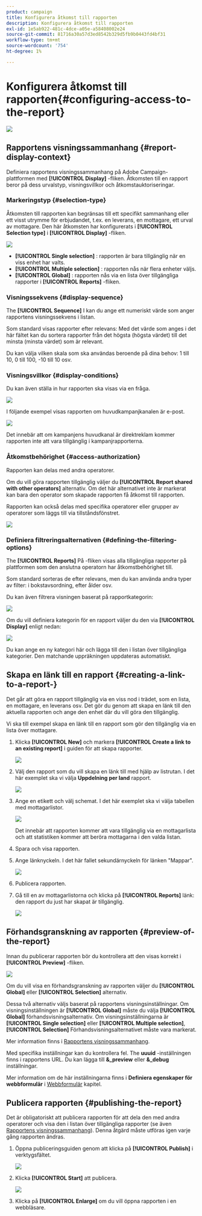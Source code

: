 ```yaml
---
product: campaign
title: Konfigurera åtkomst till rapporten
description: Konfigurera åtkomst till rapporten
exl-id: 1e5ab922-481c-4dce-a05e-a58408002e24
source-git-commit: 81716a30a57d3ed8542b329d5fb9b0443fd4bf31
workflow-type: tm+mt
source-wordcount: '754'
ht-degree: 1%

---
```


# Konfigurera åtkomst till rapporten{#configuring-access-to-the-report}

![](../../assets/common.svg)

## Rapportens visningssammanhang {#report-display-context}

Definiera rapportens visningssammanhang på Adobe Campaign-plattformen med **[!UICONTROL Display]** -fliken. Åtkomsten till en rapport beror på dess urvalstyp, visningsvillkor och åtkomstauktoriseringar.

### Markeringstyp {#selection-type}

Åtkomsten till rapporten kan begränsas till ett specifikt sammanhang eller ett visst utrymme för erbjudandet, t.ex. en leverans, en mottagare, ett urval av mottagare. Den här åtkomsten har konfigurerats i **[!UICONTROL Selection type]** i **[!UICONTROL Display]** -fliken.

![](assets/s_ncs_advuser_report_visibility_4.png)

* **[!UICONTROL Single selection]** : rapporten är bara tillgänglig när en viss enhet har valts.
* **[!UICONTROL Multiple selection]** : rapporten nås när flera enheter väljs.
* **[!UICONTROL Global]** : rapporten nås via en lista över tillgängliga rapporter i **[!UICONTROL Reports]** -fliken.

### Visningssekvens {#display-sequence}

The **[!UICONTROL Sequence]** I kan du ange ett numeriskt värde som anger rapportens visningssekvens i listan.

Som standard visas rapporter efter relevans: Med det värde som anges i det här fältet kan du sortera rapporter från det högsta (högsta värdet) till det minsta (minsta värdet) som är relevant.

Du kan välja vilken skala som ska användas beroende på dina behov: 1 till 10, 0 till 100, -10 till 10 osv.

### Visningsvillkor {#display-conditions}

Du kan även ställa in hur rapporten ska visas via en fråga.

![](assets/s_ncs_advuser_report_visibility_5.png)

I följande exempel visas rapporten om huvudkampanjkanalen är e-post.

![](assets/s_ncs_advuser_report_visibility_6.png)

Det innebär att om kampanjens huvudkanal är direktreklam kommer rapporten inte att vara tillgänglig i kampanjrapporterna.

### Åtkomstbehörighet {#access-authorization}

Rapporten kan delas med andra operatorer.

Om du vill göra rapporten tillgänglig väljer du **[!UICONTROL Report shared with other operators]** alternativ. Om det här alternativet inte är markerat kan bara den operator som skapade rapporten få åtkomst till rapporten.

Rapporten kan också delas med specifika operatorer eller grupper av operatorer som läggs till via tillståndsfönstret.

![](assets/s_ncs_advuser_report_visibility_8.png)

### Definiera filtreringsalternativen {#defining-the-filtering-options}

The **[!UICONTROL Reports]** På -fliken visas alla tillgängliga rapporter på plattformen som den anslutna operatorn har åtkomstbehörighet till.

Som standard sorteras de efter relevans, men du kan använda andra typer av filter: i bokstavsordning, efter ålder osv.

Du kan även filtrera visningen baserat på rapportkategorin:

![](assets/report_ovv_select_type.png)

Om du vill definiera kategorin för en rapport väljer du den via **[!UICONTROL Display]** enligt nedan:

![](assets/report_select_category.png)

Du kan ange en ny kategori här och lägga till den i listan över tillgängliga kategorier. Den matchande uppräkningen uppdateras automatiskt.

## Skapa en länk till en rapport {#creating-a-link-to-a-report-}

Det går att göra en rapport tillgänglig via en viss nod i trädet, som en lista, en mottagare, en leverans osv. Det gör du genom att skapa en länk till den aktuella rapporten och ange den enhet där du vill göra den tillgänglig.

Vi ska till exempel skapa en länk till en rapport som gör den tillgänglig via en lista över mottagare.

1. Klicka **[!UICONTROL New]** och markera **[!UICONTROL Create a link to an existing report]** i guiden för att skapa rapporter.

   ![](assets/s_ncs_advuser_report_wizard_link_01.png)

1. Välj den rapport som du vill skapa en länk till med hjälp av listrutan. I det här exemplet ska vi välja **Uppdelning per land** rapport.

   ![](assets/s_ncs_advuser_report_wizard_link_02.png)

1. Ange en etikett och välj schemat. I det här exemplet ska vi välja tabellen med mottagarlistor.

   ![](assets/s_ncs_advuser_report_wizard_link_03.png)

   Det innebär att rapporten kommer att vara tillgänglig via en mottagarlista och att statistiken kommer att beröra mottagarna i den valda listan.

1. Spara och visa rapporten.
1. Ange länknyckeln. I det här fallet sekundärnyckeln för länken &quot;Mappar&quot;.

   ![](assets/s_ncs_advuser_report_wizard_link_04.png)

1. Publicera rapporten.
1. Gå till en av mottagarlistorna och klicka på **[!UICONTROL Reports]** länk: den rapport du just har skapat är tillgänglig.

   ![](assets/s_ncs_advuser_report_wizard_link_05.png)

## Förhandsgranskning av rapporten {#preview-of-the-report}

Innan du publicerar rapporten bör du kontrollera att den visas korrekt i **[!UICONTROL Preview]** -fliken.

![](assets/s_ncs_advuser_report_preview_01.png)

Om du vill visa en förhandsgranskning av rapporten väljer du **[!UICONTROL Global]** eller **[!UICONTROL Selection]** alternativ.

Dessa två alternativ väljs baserat på rapportens visningsinställningar. Om visningsinställningen är **[!UICONTROL Global]** måste du välja **[!UICONTROL Global]** förhandsvisningsalternativ. Om visningsinställningarna är **[!UICONTROL Single selection]** eller **[!UICONTROL Multiple selection]**, **[!UICONTROL Selection]** Förhandsvisningsalternativet måste vara markerat.

Mer information finns i [Rapportens visningssammanhang](#report-display-context).

Med specifika inställningar kan du kontrollera fel. The **uuuid** -inställningen finns i rapportens URL. Du kan lägga till **&amp;_preview** eller **&amp;_debug** inställningar.

Mer information om de här inställningarna finns i **Definiera egenskaper för webbformulär** i [Webbformulär](../../web/using/about-web-forms.md) kapitel.

## Publicera rapporten {#publishing-the-report}

Det är obligatoriskt att publicera rapporten för att dela den med andra operatorer och visa den i listan över tillgängliga rapporter (se även [Rapportens visningssammanhang](#report-display-context)). Denna åtgärd måste utföras igen varje gång rapporten ändras.

1. Öppna publiceringsguiden genom att klicka på **[!UICONTROL Publish]** i verktygsfältet.

   ![](assets/s_ncs_advuser_report_publish_01.png)

1. Klicka **[!UICONTROL Start]** att publicera.

   ![](assets/s_ncs_advuser_report_publish_02.png)

1. Klicka på **[!UICONTROL Enlarge]** om du vill öppna rapporten i en webbläsare.
